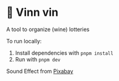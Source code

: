 # 🍷 Vinn vin
A tool to organize (wine) lotteries

To run locally:
1. Install dependencies with `pnpm install`
2. Run with  `pnpm dev`

Sound Effect from <a href="https://pixabay.com/?utm_source=link-attribution&amp;utm_medium=referral&amp;utm_campaign=music&amp;utm_content=88344">Pixabay</a>
